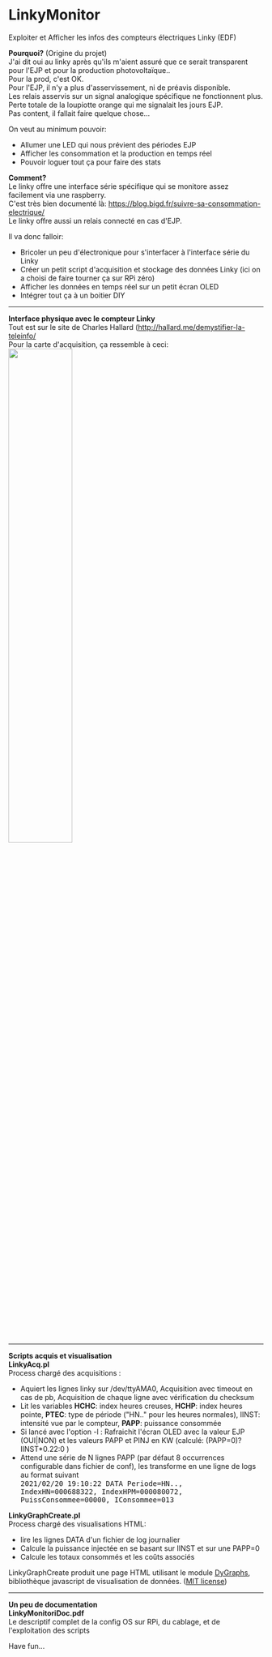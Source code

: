 # LinkyMonitor
Exploiter et Afficher les infos des compteurs électriques Linky (EDF)

<b>Pourquoi?</b> (Origine du projet)<br/>
J'ai dit oui au linky après qu'ils m'aient assuré que ce serait transparent pour l'EJP et pour la production photovoltaïque..<br/>
Pour la prod, c'est OK. <br/>
Pour l'EJP, il n'y a plus d'asservissement, ni de préavis disponible. <br/>
Les relais asservis sur un signal analogique spécifique ne fonctionnent plus. Perte totale de la loupiotte orange qui me signalait les jours EJP.<br/>
Pas content, il fallait faire quelque chose…<p/>
On veut au minimum pouvoir:<ul>
<li>Allumer une LED qui nous prévient des périodes EJP</li>
<li>Afficher les consommation et la production en temps réel</li>
<li>Pouvoir loguer tout ça pour faire des stats</li></ul>

<b>Comment?</b><br/>
Le linky offre une interface série spécifique qui se monitore assez facilement via une raspberry.<br/>
C'est très bien documenté là: <a href="https://blog.bigd.fr/suivre-sa-consommation-electrique/">https://blog.bigd.fr/suivre-sa-consommation-electrique/</a><br/>
Le linky offre aussi un relais connecté en cas d'EJP.<p>
Il va donc falloir:<ul>
<li>Bricoler un peu d'électronique pour s'interfacer à l'interface série du Linky</li>
<li>Créer un petit script d'acquisition et stockage des données Linky (ici on a choisi de faire tourner ça sur RPi zéro)</li>
<li>Afficher les données en temps réel sur un petit écran OLED</li>
<li>Intégrer tout ça à un boitier DIY</li>
</ul>
<hr/>

<b>Interface physique avec le compteur Linky</b><br/>
Tout est sur le site de Charles Hallard (<a href="http://hallard.me/demystifier-la-teleinfo/">http://hallard.me/demystifier-la-teleinfo/</a><br/>
Pour la carte d'acquisition, ça ressemble à ceci:<br/>
<img width="50%" src="http://hallard.me/blog/wp-content/uploads/2015/07/montage-de-base-1024x547.jpg"/>
<hr/>

<b>Scripts acquis et visualisation</b><br/>
<b>LinkyAcq.pl</b><br/>
Process chargé des acquisitions :<ul> 
<li>Aquiert les lignes linky sur /dev/ttyAMA0, Acquisition avec timeout en cas de pb, Acquisition de chaque ligne avec vérification du checksum</li>
<li>Lit les variables <b>HCHC</b>: index heures creuses, <b>HCHP</b>: index heures pointe, <b>PTEC</b>: type de période ("HN.." pour les heures normales), IINST: intensité vue par le compteur, <b>PAPP</b>: puissance consommée</li>
<li>Si lancé avec l'option -l : Rafraichit l'écran OLED avec la valeur EJP (OUI|NON) et les valeurs PAPP et PINJ en KW (calculé:  (PAPP=0)?IINST*0.22:0  )</li>
<li>Attend une série de N lignes PAPP (par défaut 8 occurrences configurable dans fichier de conf), les transforme en une ligne de logs au format suivant<br>
<tt>2021/02/20 19:10:22	DATA	Periode=HN.., IndexHN=000688322, IndexHPM=000080072, PuissConsommee=00000, IConsommee=013</tt>
</li>
</ul>


<b>LinkyGraphCreate.pl</b><br/>
Process chargé des visualisations HTML:<ul> 
<li> lire les lignes DATA d'un fichier de log journalier</li>
<li> Calcule la puissance injectée en se basant sur IINST et sur une PAPP=0</li>
<li>Calcule les totaux consommés et les coûts associés</li>
</ul>
LinkyGraphCreate produit une page HTML utilisant le module <a href="https://dygraphs.com">DyGraphs</a>, bibliothèque javascript de visualisation de données.
(<a href="https://dygraphs.com/LICENSE.txt">MIT license</a>)
<hr/>

<b>Un peu de documentation</b><br/>
<b>LinkyMonitoriDoc.pdf</b><br/>
Le descriptif complet de la config OS sur RPi, du cablage, et de l'exploitation des scripts

<p>Have fun...</p>

